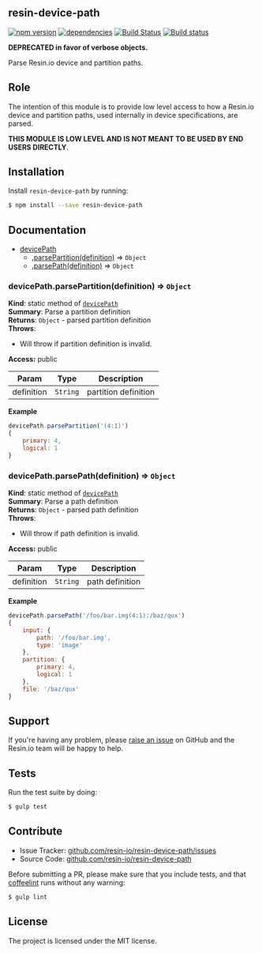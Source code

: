 resin-device-path
-----------------

[![npm version](https://badge.fury.io/js/resin-device-path.svg)](http://badge.fury.io/js/resin-device-path)
[![dependencies](https://david-dm.org/resin-io/resin-device-path.png)](https://david-dm.org/resin-io/resin-device-path.png)
[![Build Status](https://travis-ci.org/resin-io/resin-device-path.svg?branch=master)](https://travis-ci.org/resin-io/resin-device-path)
[![Build status](https://ci.appveyor.com/api/projects/status/0nor6g1xxtaolih2?svg=true)](https://ci.appveyor.com/project/jviotti/resin-device-path)

**DEPRECATED in favor of verbose objects.**

Parse Resin.io device and partition paths.

Role
----

The intention of this module is to provide low level access to how a Resin.io device and partition paths, used internally in device specifications, are parsed.

**THIS MODULE IS LOW LEVEL AND IS NOT MEANT TO BE USED BY END USERS DIRECTLY**.

Installation
------------

Install `resin-device-path` by running:

```sh
$ npm install --save resin-device-path
```

Documentation
-------------


* [devicePath](#module_devicePath)
  * [.parsePartition(definition)](#module_devicePath.parsePartition) ⇒ <code>Object</code>
  * [.parsePath(definition)](#module_devicePath.parsePath) ⇒ <code>Object</code>

<a name="module_devicePath.parsePartition"></a>
### devicePath.parsePartition(definition) ⇒ <code>Object</code>
**Kind**: static method of <code>[devicePath](#module_devicePath)</code>  
**Summary**: Parse a partition definition  
**Returns**: <code>Object</code> - parsed partition definition  
**Throws**:

- Will throw if partition definition is invalid.

**Access:** public  

| Param | Type | Description |
| --- | --- | --- |
| definition | <code>String</code> | partition definition |

**Example**  
```js
devicePath.parsePartition('(4:1)')
{
	primary: 4,
	logical: 1
}
```
<a name="module_devicePath.parsePath"></a>
### devicePath.parsePath(definition) ⇒ <code>Object</code>
**Kind**: static method of <code>[devicePath](#module_devicePath)</code>  
**Summary**: Parse a path definition  
**Returns**: <code>Object</code> - parsed path definition  
**Throws**:

- Will throw if path definition is invalid.

**Access:** public  

| Param | Type | Description |
| --- | --- | --- |
| definition | <code>String</code> | path definition |

**Example**  
```js
devicePath.parsePath('/foo/bar.img(4:1):/baz/qux')
{
	input: {
		path: '/foo/bar.img',
		type: 'image'
	},
	partition: {
		primary: 4,
		logical: 1
	},
	file: '/baz/qux'
}
```

Support
-------

If you're having any problem, please [raise an issue](https://github.com/resin-io/resin-device-path/issues/new) on GitHub and the Resin.io team will be happy to help.

Tests
-----

Run the test suite by doing:

```sh
$ gulp test
```

Contribute
----------

- Issue Tracker: [github.com/resin-io/resin-device-path/issues](https://github.com/resin-io/resin-device-path/issues)
- Source Code: [github.com/resin-io/resin-device-path](https://github.com/resin-io/resin-device-path)

Before submitting a PR, please make sure that you include tests, and that [coffeelint](http://www.coffeelint.org/) runs without any warning:

```sh
$ gulp lint
```

License
-------

The project is licensed under the MIT license.
